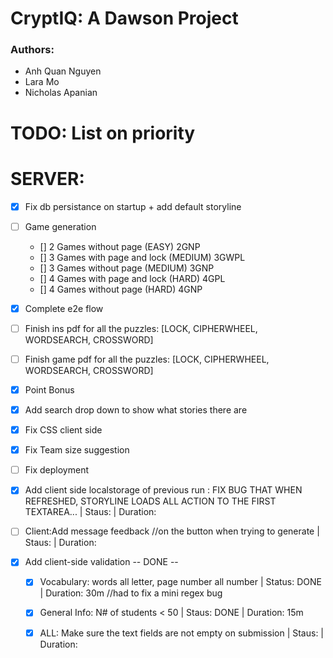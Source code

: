 # CryptIQ: A Dawson Project
### Authors: 
- Anh Quan Nguyen
- Lara Mo 
- Nicholas Apanian

# TODO: List on priority

# SERVER:
- [x] Fix db persistance on startup + add default storyline
- [ ] Game generation
    - [] 2 Games without page (EASY) 2GNP
    - [] 3 Games with page and lock (MEDIUM) 3GWPL
    - [] 3 Games without page (MEDIUM) 3GNP
    - [] 4 Games with page and lock (HARD) 4GPL
    - [] 4 Games without page (HARD) 4GNP
- [x] Complete e2e flow

- [ ] Finish ins pdf for all the puzzles: [LOCK, CIPHERWHEEL, WORDSEARCH, CROSSWORD] 

- [ ] Finish game pdf for all the puzzles: [LOCK, CIPHERWHEEL, WORDSEARCH, CROSSWORD]

- [x] Point Bonus
- [x] Add search drop down to show what stories there are
- [x] Fix CSS client side
- [x] Fix Team size suggestion

- [ ] Fix deployment

- [x] Add client side localstorage of previous run : FIX BUG THAT WHEN REFRESHED, STORYLINE LOADS ALL ACTION TO THE FIRST TEXTAREA... | Staus:  | Duration:
- [ ] Client:Add message feedback //on the button when trying to generate | Staus:  | Duration:

- [x] Add client-side validation -- DONE -- 
    - [x] Vocabulary: words all letter, page number all number | Status: DONE | Duration: 30m //had to fix a mini regex bug 
    - [x] General Info: N# of students < 50 | Staus: DONE | Duration: 15m
    - [x] ALL: Make sure the text fields are not empty on submission | Staus:  | Duration:


